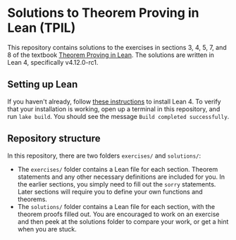# Solutions to Theorem Proving in Lean (TPIL)

This repository contains solutions to the exercises in sections 3, 4, 5, 7, and 8 of the textbook [Theorem Proving in Lean](https://lean-lang.org/theorem_proving_in_lean4/). The solutions are written in Lean 4, specifically v4.12.0-rc1.

## Setting up Lean
If you haven't already, follow [these instructions](https://leanprover-community.github.io/get_started.html) to install Lean 4. To verify that your installation is working, open up a terminal in this repository, and run `lake build`. You should see the message `Build completed successfully`.

## Repository structure
In this repository, there are two folders `exercises/` and `solutions/`:
- The `exercises/` folder contains a Lean file for each section. Theorem statements and any other necessary definitions are included for you. In the earlier sections, you simply need to fill out the `sorry` statements. Later sections will require you to define your own functions and theorems.
- The `solutions/` folder contains a Lean file for each section, with the theorem proofs filled out. You are encouraged to work on an exercise and then peek at the solutions folder to compare your work, or get a hint when you are stuck.